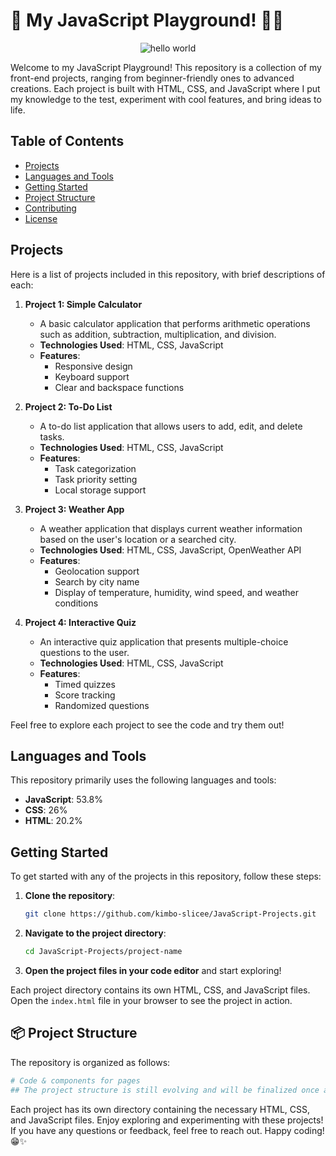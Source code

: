 # 🚀 My JavaScript Playground! 🎨💡

<div align="center">
<img src="" alt="hello world"/>
</div>

Welcome to my JavaScript Playground! This repository is a collection of my front-end projects, ranging from beginner-friendly ones to advanced creations. Each project is built with HTML, CSS, and JavaScript where I put my knowledge to the test, experiment with cool features, and bring ideas to life.

## Table of Contents
- [Projects](#projects)
- [Languages and Tools](#languages-and-tools)
- [Getting Started](#getting-started)
- [Project Structure](#project-structure)
- [Contributing](#contributing)
- [License](#license)

## Projects
Here is a list of projects included in this repository, with brief descriptions of each:

1. **Project 1: Simple Calculator**
    - A basic calculator application that performs arithmetic operations such as addition, subtraction, multiplication, and division.
    - **Technologies Used**: HTML, CSS, JavaScript
    - **Features**:
        - Responsive design
        - Keyboard support
        - Clear and backspace functions

2. **Project 2: To-Do List**
    - A to-do list application that allows users to add, edit, and delete tasks.
    - **Technologies Used**: HTML, CSS, JavaScript
    - **Features**:
        - Task categorization
        - Task priority setting
        - Local storage support

3. **Project 3: Weather App**
    - A weather application that displays current weather information based on the user's location or a searched city.
    - **Technologies Used**: HTML, CSS, JavaScript, OpenWeather API
    - **Features**:
        - Geolocation support
        - Search by city name
        - Display of temperature, humidity, wind speed, and weather conditions

4. **Project 4: Interactive Quiz**
    - An interactive quiz application that presents multiple-choice questions to the user.
    - **Technologies Used**: HTML, CSS, JavaScript
    - **Features**:
        - Timed quizzes
        - Score tracking
        - Randomized questions

Feel free to explore each project to see the code and try them out!

## Languages and Tools
This repository primarily uses the following languages and tools:
- **JavaScript**: 53.8%
- **CSS**: 26%
- **HTML**: 20.2%

## Getting Started
To get started with any of the projects in this repository, follow these steps:

1. **Clone the repository**:
    ```bash
    git clone https://github.com/kimbo-slicee/JavaScript-Projects.git
    ```
2. **Navigate to the project directory**:
    ```bash
    cd JavaScript-Projects/project-name
    ```
3. **Open the project files in your code editor** and start exploring!

Each project directory contains its own HTML, CSS, and JavaScript files. Open the `index.html` file in your browser to see the project in action.


## 📦 Project Structure
The repository is organized as follows:
```graphql
# Code & components for pages
## The project structure is still evolving and will be finalized once all features are implemented.
```
Each project has its own directory containing the necessary HTML, CSS, and JavaScript files.
Enjoy exploring and experimenting with these projects! If you have any questions or feedback,
feel free to reach out.
Happy coding! 😁✨
